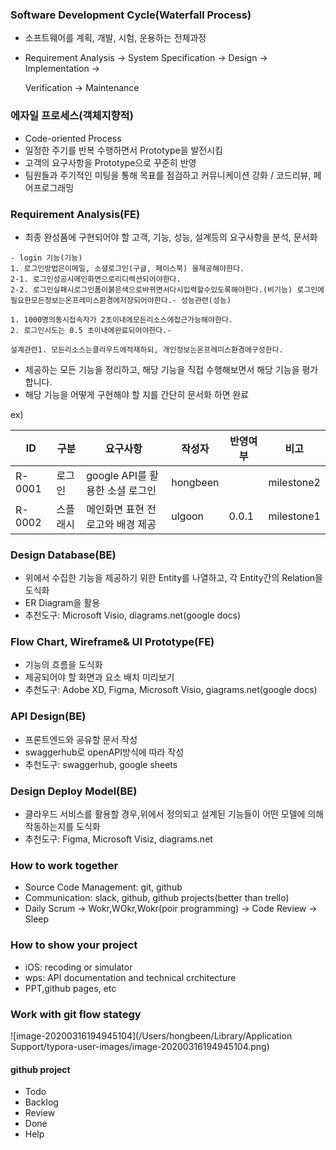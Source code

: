 ### Software Development Cycle(Waterfall Process)

- 소프트웨어를 계획, 개발, 시험, 운용하는 전체과정

- Requirement Analysis -> System Specification -> Design -> Implementation ->

  Verification -> Maintenance

### 에자일 프로세스(객체지향적)

- Code-oriented Process
- 일정한 주기를 반복 수행하면서 Prototype을 발전시킴
- 고객의 요구사항을 Prototype으로 꾸준히 반영
- 팀원들과 주기적인 미팅을 통해 목표를 점검하고 커뮤니케이션 강화 / 코드리뷰, 페어프로그래밍

### Requirement Analysis(FE)

- 최종 완성품에 구현되어야 할 고객, 기능, 성능, 설계등의 요구사항을 분석, 문서화

```
- login 기능(기능)
1. 로그인방법은이메일, 소셜로그인(구글, 페이스북) 을제공해야한다.
2-1. 로그인성공시메인화면으로리디렉션되어야한다.
2-2. 로그인실패시로그인폼이붉은색으로바뀌면서다시입력할수있도록해야한다.(비기능) 로그인에필요한모든정보는온프레미스환경에저장되어야한다.- 성능관련(성능)

1. 1000명의동시접속자가 2초이내에모든리소스에접근가능해야한다.
2. 로그인시도는 0.5 초이내에완료되어야한다.- 

설계관련1. 모든리소스는클라우드에적재하되, 개인정보는온프레미스환경에구성한다.
```

- 제공하는 모든 기능을 정리하고, 해당 기능을 직접 수행해보면서 해당 기능을 평가합니다.
- 해당 기능을 어떻게 구현해야 할 지를 간단히 문서화 하면 완료

ex)

| ID     | 구분     | 요구사항                          | 작성자   | 반영여부 | 비고       |
| ------ | -------- | --------------------------------- | -------- | -------- | ---------- |
| R-0001 | 로그인   | google API를 활용한 소셜 로그인   | hongbeen |          | milestone2 |
| R-0002 | 스플래시 | 메인화면 표현 전 로고와 배경 제공 | ulgoon   | 0.0.1    | milestone1 |

### Design Database(BE)

- 위에서 수집한 기능을 제공하기 위한 Entity를 나열하고, 각 Entity간의 Relation을 도식화
- ER Diagram을 활용
- 추천도구: Microsoft Visio, diagrams.net(google docs)

### Flow Chart, Wireframe& UI Prototype(FE)

- 기능의 흐름을 도식화
- 제공되어야 할 화면과 요소 배치 미리보기
- 추천도구: Adobe XD, Figma, Microsoft Visio, giagrams.net(google docs)

### API Design(BE)

- 프론트엔드와 공유할 문서 작성
- swaggerhub로 openAPI방식에 따라 작성
- 추천도구: swaggerhub, google sheets

 ### Design Deploy Model(BE)

- 클라우드 서비스를 활용할 경우,위에서 정의되고 설계된 기능들이 어떤 모델에 의해 작동하는지를 도식화
- 추천도구: Figma, Microsoft Visiz, diagrams.net

### How to work together

- Source Code Management: git, github
- Communication: slack, github, github projects(better than trello)
- Daily Scrum -> Wokr,WOkr,Wokr(poir programming) -> Code Review -> Sleep

### How to show your project

- iOS: recoding or simulator
- wps: API documentation and technical crchitecture
- PPT,github pages, etc

### Work with git flow stategy

![image-20200316194945104](/Users/hongbeen/Library/Application Support/typora-user-images/image-20200316194945104.png)

#### github project

- Todo
- Backlog
- Review
- Done
- Help
